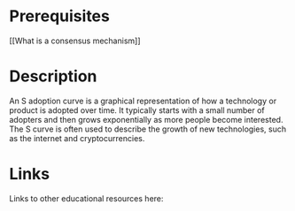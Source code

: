 # Prerequisites
[[What is a consensus mechanism]]



# Description
  
An S adoption curve is a graphical representation of how a technology or product is adopted over time. It typically starts with a small number of adopters and then grows exponentially as more people become interested. The S curve is often used to describe the growth of new technologies, such as the internet and cryptocurrencies.

# Links
Links to other educational resources here: